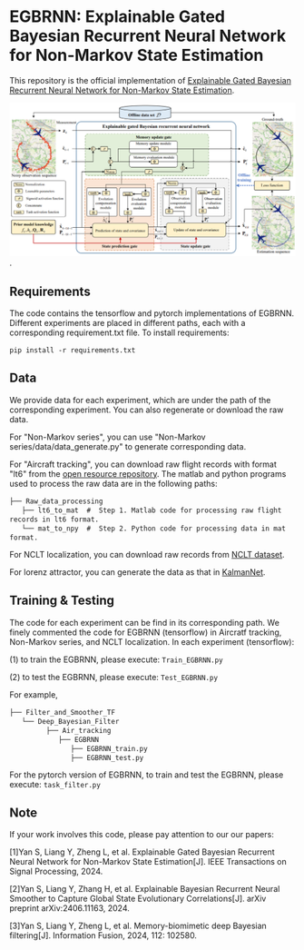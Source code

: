 # EGBRNN: Explainable Gated Bayesian Recurrent Neural Network for Non-Markov State Estimation

This repository is the official implementation of [Explainable Gated Bayesian Recurrent Neural Network for Non-Markov State Estimation](https://ieeexplore.ieee.org/abstract/document/10508326).

![Illustrating the architecture of the proposed EGBRNN](EGBRNN.png).



## Requirements

The code contains the tensorflow and pytorch implementations of EGBRNN. Different experiments are placed in different paths, each with a corresponding requirement.txt file. To install requirements:

```setup
pip install -r requirements.txt
```
## Data
We provide data for each experiment, which are under the path of the corresponding experiment. You can also regenerate or download the raw data.

For "Non-Markov series", you can use "Non-Markov series/data/data_generate.py" to generate corresponding data.

For "Aircraft tracking", you can download raw flight records with format "lt6" from the [open resource repository](https://c3.ndc.nasa.gov/dashlink/resources/132/). 
The matlab and python programs used to process the raw data are in the following paths:
~~~~
├── Raw_data_processing
   ├── lt6_to_mat  #  Step 1. Matlab code for processing raw flight records in lt6 format.
   └── mat_to_npy  #  Step 2. Python code for processing data in mat format.
~~~~

For NCLT localization, you can download raw records from [NCLT dataset](https://robots.engin.umich.edu/nclt/). 

For lorenz attractor, you can generate the data as that in [KalmanNet](https://github.com/KalmanNet/KalmanNet_TSP).

## Training & Testing

The code for each experiment can be find in its corresponding path. We finely commented the code for EGBRNN (tensorflow) in Aircratf tracking, Non-Markov series, and NCLT localization. 
In each experiment (tensorflow):

(1) to train the EGBRNN, please execute:
```Train_EGBRNN.py```

(2) to test the EGBRNN, please execute:
```Test_EGBRNN.py```

For example,

~~~~
├── Filter_and_Smoother_TF
   └── Deep_Bayesian_Filter
         ├── Air_tracking
            ├── EGBRNN
               ├── EGBRNN_train.py
               ├── EGBRNN_test.py
~~~~

For the pytorch version of EGBRNN, to train and test the EGBRNN, please execute:
```task_filter.py```

<!-- ## Visualisation of Predicted Results
FlightLLM enables highly accurate trajectory prediction in line with flight dynamics.
![Illustrating the prediction result of FlightLLM](Pred_result.png)

## Uncertainty Quantification
FlightLLM can effectively measure the uncertainty of predictions.
![Illustrating the prediction uncertainty of FlightLLM](Uncertainty.png) -->

## Note

If your work involves this code, please pay attention to our our papers: 

[1]Yan S, Liang Y, Zheng L, et al. Explainable Gated Bayesian Recurrent Neural Network for Non-Markov State Estimation[J]. IEEE Transactions on Signal Processing, 2024.

[2]Yan S, Liang Y, Zhang H, et al. Explainable Bayesian Recurrent Neural Smoother to Capture Global State Evolutionary Correlations[J]. arXiv preprint arXiv:2406.11163, 2024.

[3]Yan S, Liang Y, Zheng L, et al. Memory-biomimetic deep Bayesian filtering[J]. Information Fusion, 2024, 112: 102580.

